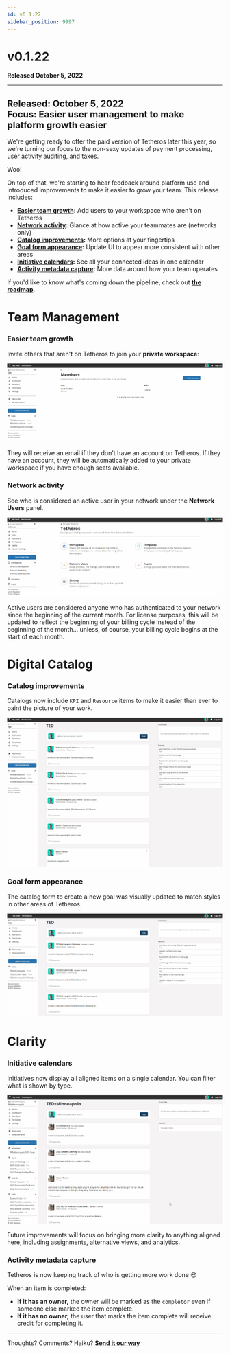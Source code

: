 ```yaml
---
id: v0.1.22
sidebar_position: 9997
---
```


# v0.1.22 
**Released October 5, 2022**
  
---

**Released:** October 5, 2022  
**Focus:** Easier user management to make platform growth easier  
---  
We're getting ready to offer the paid version of Tetheros later this year, so we're turning our focus to the non-sexy updates of payment processing, user activity auditing, and taxes.  
  
Woo!  
  
On top of that, we're starting to hear feedback around platform use and introduced improvements to make it easier to grow your team.  This release includes:  
- **[Easier team growth](#easier-team-growth):** Add users to your workspace who aren't on Tetheros
- **[Network activity](#network-activity):** Glance at how active your teammates are (networks only)
- **[Catalog improvements](#catalog-improvements):** More options at your fingertips 
- **[Goal form appearance](#goal-form-appearance):** Update UI to appear more consistent with other areas
- **[Initiative calendars](#initiative-calendars):** See all your connected ideas in one calendar  
- **[Activity metadata capture](#activity-metadata-capture):** More data around how your team operates
  
If you'd like to know what's coming down the pipeline, check out **[the roadmap](/docs/roadmap)**.  
# Team Management  
  
### Easier team growth  
Invite others that aren't on Tetheros to join your **private workspace**:  
  
[![Invite Users](../assets/v0122-invite-users.gif)](../assets/v0122-invite-users.gif)  
  
They will receive an email if they don't have an account on Tetheros.  If they have an account, they will be automatically added to your private workspace if you have enough seats available.  

### Network activity  
See who is considered an active user in your network under the **Network Users** panel.  
  
[![Network Activity](../assets/v0122-network-activity.gif)](../assets/v0122-network-activity.gif)  
  
Active users are considered anyone who has authenticated to your network since the beginning of the current month.  For license purposes, this will be updated to reflect the beginning of your billing cycle instead of the beginning of the month... unless, of course, your billing cycle begins at the start of each month.
# Digital Catalog  
  
### Catalog improvements
Catalogs now include `KPI` and `Resource` items to make it easier than ever to paint the picture of your work.   
  
[![Catalog Improvements](../assets/v0122-catalog-improvements.gif)](../assets/v0122-catalog-improvements.gif)  
  
### Goal form appearance  
The catalog form to create a new goal was visually updated to match styles in other areas of Tetheros.  
  
[![Goal form improvements](../assets/v0122-goal-form-improvements.gif)](../assets/v0122-goal-form-improvements.gif)  

# Clarity  

### Initiative calendars
Initiatives now display all aligned items on a single calendar.  You can filter what is shown by type. 
  
[![Initiative calendar](../assets/v0122-initiative-calendar.gif)](../assets/v0122-initiative-calendar.gif)  
  
Future improvements will focus on bringing more clarity to anything aligned here, including assignments, alternative views, and analytics.
### Activity metadata capture  
Tetheros is now keeping track of who is getting more work done 😎  
  
When an item is completed:  
- **If it has an owner,** the owner will be marked as the `completor` even if someone else marked the item complete.  
- **If it has no owner,** the user that marks the item complete will receive credit for completing it.  
  
---  
Thoughts?  Comments?  Haiku?  **[Send it our way](mailto:ideas@tetheros.com)**
  